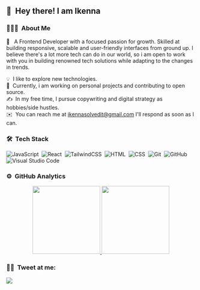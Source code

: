 ## 👋 &nbsp;Hey there! I am Ikenna

### 👨🏻‍💻 &nbsp;About Me

🔭 &nbsp; A Frontend Developer with a focused passion for growth. Skilled at building responsive, scalable and user-friendly interfaces from ground up. I believe there's a lot more tech can do in our world, so i am open to work with you in building renowned tech solutions while adapting to the changes in trends.


💡 &nbsp;I like to explore new technologies.\
🌱 &nbsp;Currently, i am working on personal projects and contributing to open source.\
✍️ &nbsp;In my free time, I pursue copywriting and digital strategy as hobbies/side hustles.\
✉️ &nbsp;You can reach me at ikennasolvedit@gmail.com I'll respond as soon as I can.

### 🛠 &nbsp;Tech Stack

![JavaScript](https://img.shields.io/badge/-JavaScript-05122A?style=flat&logo=javascript)&nbsp;
![React](https://img.shields.io/badge/-React-05122A?style=flat&logo=react)&nbsp;
![TailwindCSS](https://img.shields.io/badge/-Tailwindcss-05122A?style=flat&logo=TailwindCSS&logoColor=563D7C)&nbsp;
![HTML](https://img.shields.io/badge/-HTML-05122A?style=flat&logo=HTML5)&nbsp;
![CSS](https://img.shields.io/badge/-CSS-05122A?style=flat&logo=CSS3&logoColor=1572B6)&nbsp;
![Git](https://img.shields.io/badge/-Git-05122A?style=flat&logo=git)&nbsp;
![GitHub](https://img.shields.io/badge/-GitHub-05122A?style=flat&logo=github)&nbsp;
![Visual Studio Code](https://img.shields.io/badge/-Visual%20Studio%20Code-05122A?style=flat&logo=visual-studio-code&logoColor=007ACC)&nbsp;

### ⚙️ &nbsp;GitHub Analytics

<p align="center">
<a href="https://github.com/AVS1508">
  <img height="180em" src="https://github-readme-stats-eight-theta.vercel.app/api?username=dwhyq&show_icons=true&theme=algolia&include_all_commits=true&count_private=true"/>
  <img height="180em" src="https://github-readme-stats-eight-theta.vercel.app/api/top-langs/?username=dwhyq&layout=compact&langs_count=8&theme=algolia"/>
</a>
</p>

### 🤝🏻 &nbsp;Tweet at me:

<p align="left">
<a href="https://twitter.com/_lkenna_?t=0sr7ypqYsVFlohoWZs9BnQ&s=08_" target="_blank"><img src="https://img.shields.io/twitter/follow/lkenna?style=social"/></a>
</p>

